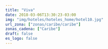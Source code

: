 ```yaml
---
title: "Viva"
date: 2018-03-06T13:30:23-03:00
img: "img/hoteles/hoteles_home/hotel10.jpg"
url_zona: ["zonas/caribe/caribe"]
zonas_cadena: ["Caribe"]
draft: false
es_logo: false
---
```

